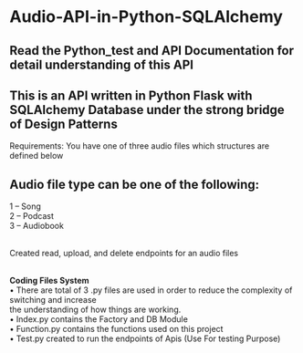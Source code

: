 # Audio-API-in-Python-SQLAlchemy
## Read the Python_test and API Documentation for detail understanding of this API
## This is an API written in Python Flask with SQLAlchemy Database under the strong bridge of <strong>Design Patterns</strong>
Requirements: You have one of three audio files which structures are defined below

## Audio file type can be one of the following:<br>
1 – Song<br>
2 – Podcast<br>
3 – Audiobook<br><br>

Created read, upload, and delete endpoints for an audio files<br><br>

<strong>Coding Files System</strong><br>
• There are total of 3 .py files are used in order to reduce the complexity of switching and increase <br>
the understanding of how things are working.<br>
• Index.py contains the Factory and DB Module<br>
• Function.py contains the functions used on this project<br>
• Test.py created to run the endpoints of Apis (Use For testing Purpose)<br>
